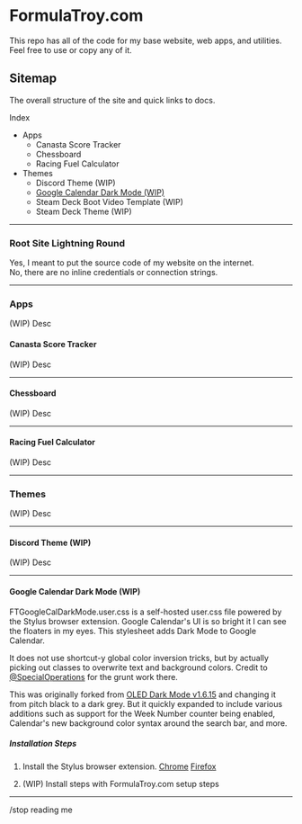 # FormulaTroy.com

This repo has all of the code for my base website, web apps, and utilities. Feel free to use or copy any of it.

## Sitemap

The overall structure of the site and quick links to docs.

Index<br>
- Apps<br>
  - Canasta Score Tracker<br>
  - Chessboard<br>
  - Racing Fuel Calculator<br>
- Themes<br>
  - Discord Theme (WIP)<br>
  - [Google Calendar Dark Mode (WIP)](https://github.com/FormulaTroy/FormulaTroy.com#google-calendar-dark-mode-wip)<br>
  - Steam Deck Boot Video Template (WIP)<br>
  - Steam Deck Theme (WIP)<br>

---------------------------

### Root Site Lightning Round

Yes, I meant to put the source code of my website on the internet.<br>
No, there are no inline credentials or connection strings.

---------------------------

### Apps

(WIP) Desc

#### Canasta Score Tracker

(WIP) Desc

---------------------------

#### Chessboard

(WIP) Desc

---------------------------

#### Racing Fuel Calculator

(WIP) Desc

---------------------------

### Themes

(WIP) Desc

---------------------------

#### Discord Theme (WIP)

(WIP) Desc

---------------------------

#### Google Calendar Dark Mode (WIP)

FTGoogleCalDarkMode.user.css is a self-hosted user.css file powered by the Stylus browser extension. Google Calendar's UI is so bright it I can see the floaters in my eyes. This stylesheet adds Dark Mode to Google Calendar.

It does not use shortcut-y global color inversion tricks, but by actually picking out classes to overwrite text and background colors. Credit to [@SpecialOperations](https://github.com/SpecialOperations) for the grunt work there.

This was originally forked from [OLED Dark Mode v1.6.15](https://github.com/SpecialOperations/Dark-Mode-for-Google-Calendar/releases/tag/v1.6.15) and changing it from pitch black to a dark grey. But it quickly expanded to include various additions such as support for the Week Number counter being enabled, Calendar's new background color syntax around the search bar, and more.

##### Installation Steps

1. Install the Stylus browser extension.
[Chrome](https://chrome.google.com/webstore/detail/stylus/clngdbkpkpeebahjckkjfobafhncgmne)
[Firefox](https://addons.mozilla.org/firefox/addon/styl-us/)

2. (WIP) Install steps with FormulaTroy.com setup steps

---------------------------

/stop reading me
